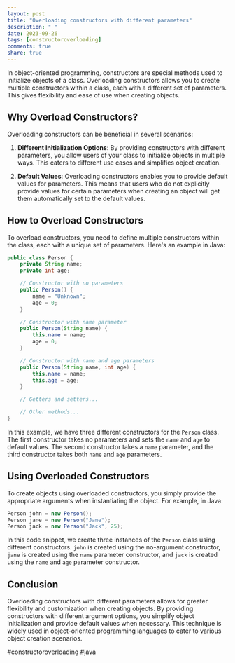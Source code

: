 ```yaml
---
layout: post
title: "Overloading constructors with different parameters"
description: " "
date: 2023-09-26
tags: [constructoroverloading]
comments: true
share: true
---
```


In object-oriented programming, constructors are special methods used to initialize objects of a class. Overloading constructors allows you to create multiple constructors within a class, each with a different set of parameters. This gives flexibility and ease of use when creating objects.

## Why Overload Constructors?

Overloading constructors can be beneficial in several scenarios:

1. **Different Initialization Options**: By providing constructors with different parameters, you allow users of your class to initialize objects in multiple ways. This caters to different use cases and simplifies object creation.

2. **Default Values**: Overloading constructors enables you to provide default values for parameters. This means that users who do not explicitly provide values for certain parameters when creating an object will get them automatically set to the default values.

## How to Overload Constructors

To overload constructors, you need to define multiple constructors within the class, each with a unique set of parameters. Here's an example in Java:

```java
public class Person {
    private String name;
    private int age;

    // Constructor with no parameters
    public Person() {
        name = "Unknown";
        age = 0;
    }

    // Constructor with name parameter
    public Person(String name) {
        this.name = name;
        age = 0;
    }

    // Constructor with name and age parameters
    public Person(String name, int age) {
        this.name = name;
        this.age = age;
    }

    // Getters and setters...

    // Other methods...
}
```

In this example, we have three different constructors for the `Person` class. The first constructor takes no parameters and sets the `name` and `age` to default values. The second constructor takes a `name` parameter, and the third constructor takes both `name` and `age` parameters.

## Using Overloaded Constructors

To create objects using overloaded constructors, you simply provide the appropriate arguments when instantiating the object. For example, in Java:

```java
Person john = new Person();
Person jane = new Person("Jane");
Person jack = new Person("Jack", 25);
```

In this code snippet, we create three instances of the `Person` class using different constructors. `john` is created using the no-argument constructor, `jane` is created using the `name` parameter constructor, and `jack` is created using the `name` and `age` parameter constructor.

## Conclusion

Overloading constructors with different parameters allows for greater flexibility and customization when creating objects. By providing constructors with different argument options, you simplify object initialization and provide default values when necessary. This technique is widely used in object-oriented programming languages to cater to various object creation scenarios.

#constructoroverloading #java